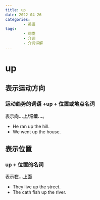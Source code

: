```yaml
---
title: up
date: 2022-04-26
categories:
        - 英语
tags:
        - 词类
        - 介词
        - 介词详解
---
```


# up

## 表示运动方向

### 运动趋势的词语 +up + 位置或地点名词

表示**向...上/沿着...**。

- He ran up the hill.
- We went up the house.

## 表示位置

### up + 位置的名词

表示**在...上面**

- They live up the street.
- The cath fish up the river.
